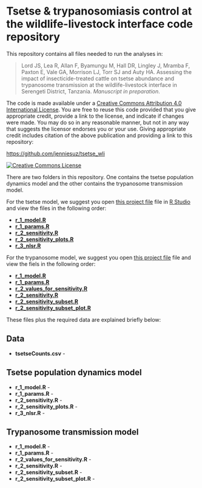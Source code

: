 
# <span xmlns:dct="http://purl.org/dc/terms/" property="dct:title">Tsetse & trypanosomiasis control at the wildlife-livestock interface code repository</span>

This repository contains all files needed to run the analyses in:

> <span xmlns:cc="http://creativecommons.org/ns#" property="cc:attributionName">Lord JS, Lea R, Allan F, Byamungu M, Hall DR, Lingley J, Mramba F, Paxton E, Vale GA, Morrison LJ, Torr SJ and Auty HA. Assessing the impact of insecticide-treated cattle on tsetse abundance and trypanosome transmission at the wildlife-livestock interface in Serengeti District, Tanzania. *Manuscript in preparation*.

The code is made available under a <a rel="license" href="http://creativecommons.org/licenses/by/4.0/">Creative Commons Attribution 4.0 International License</a>. You are free to reuse this code provided that you give appropriate credit, provide a link to the license, and indicate if changes were made. You may do so in any reasonable manner, but not in any way that suggests the licensor endorses you or your use. Giving appropriate credit includes citation of the above publication and providing a link to this repository:

<a xmlns:dct="http://purl.org/dc/terms/" href="https://github.com/jenniesuz/tsetse_wli" rel="dct:source">https://github.com/jenniesuz/tsetse_wli</a>

<a rel="license" href="http://creativecommons.org/licenses/by/4.0/"><img alt="Creative Commons License" style="border-width:0" src="https://i.creativecommons.org/l/by/4.0/88x31.png" /></a><br />

There are two folders in this repository. One contains the tsetse population dynamics model and the other contains the trypanosome transmission model.

For the tsetse model, we suggest you open [this project file](https://github.com/jenniesuz/tsetse_wli/blob/master/tsetseModel/tsetseModel.Rproj) file in [R Studio](rstudio.org) and view the files in the following order:
- [**r_1_model.R**](r_1_model.R)
- [**r_1_params.R**](r_1_params.R) 
- [**r_2_sensitivity.R**](r_2_sensitivity.R)
- [**r_2_sensitivity_plots.R**](r_2_sensitivity_plots.R)
- [**r_3_nlsr.R**](r_3_nlsr.R)

For the trypanosome model, we suggest you open [this project file](https://github.com/jenniesuz/tsetse_wli/blob/master/trypanosomeModel/trypanosomeModel.Rproj) file and view the fiels in the following order:
- [**r_1_model.R**](r_1_model.R)
- [**r_1_params.R**](r_1_params.R)
- [**r_2_values_for_sensitivity.R**](r_2_values_for_sensitivity.R)
- [**r_2_sensitivity.R**](r_2_sensitivity.R)
- [**r_2_sensitivity_subset.R**](r_2_sensitivity_subset.R)
- [**r_2_sensitivity_subset_plot.R**](r_2_sensitivity_subset_plot.R)

These files plus the required data are explained briefly below:

## Data
- **tsetseCounts.csv** -

## Tsetse population dynamics model
- **r_1_model.R** - 
- **r_1_params.R** - 
- **r_2_sensitivity.R** - 
- **r_2_sensitivity_plots.R** - 
- **r_3_nlsr.R** - 

## Trypanosome transmission model
- **r_1_model.R** - 
- **r_1_params.R** - 
- **r_2_values_for_sensitivity.R** - 
- **r_2_sensitivity.R** - 
- **r_2_sensitivity_subset.R** - 
- **r_2_sensitivity_subset_plot.R** - 
